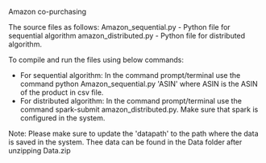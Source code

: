 Amazon co-purchasing 

The source files as follows:
Amazon_sequential.py - Python file for sequential algorithm
amazon_distributed.py - Python file for distributed algorithm.

To compile and run the files using below commands:
- For sequential algorithm: In the command prompt/terminal use the command python Amazon_sequential.py 'ASIN' where ASIN is the ASIN of the product in csv file.
- For distributed algorithm: In the command prompt/terminal use the command spark-submit amazon_distributed.py. Make sure that spark is configured in the system.

Note: Please make sure to update the 'datapath' to the path where the data is saved in the system. Thee data can be found in the Data folder after unzipping Data.zip
